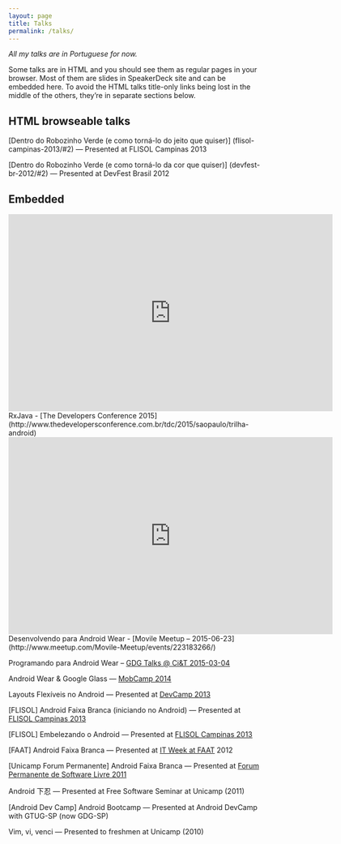 ```yaml
---
layout: page
title: Talks
permalink: /talks/
---
```


_All my talks are in Portuguese for now._

Some talks are in HTML and you should see them as regular pages in your browser.
Most of them are slides in SpeakerDeck site and can be embedded here. To avoid the
HTML talks title-only links being lost in the middle of the others, they’re in 
separate sections below.

## HTML browseable talks

[Dentro do Robozinho Verde (e como torná-lo do jeito que quiser)]
(flisol-campinas-2013/#2) — Presented at FLISOL Campinas 2013


[Dentro do Robozinho Verde (e como torná-lo da cor que quiser)]
(devfest-br-2012/#2) — Presented at DevFest Brasil 2012

## Embedded

<iframe
src="https://docs.google.com/presentation/d/1dXTgyG6UW7EPEt2LgFL-O1sCls4IVrhecZDWPbVyf_U/embed?start=false&loop=false&delayms=3000"
frameborder="0" width="640" height="389" allowfullscreen="true"
mozallowfullscreen="true" webkitallowfullscreen="true"></iframe>
RxJava - [The Developers Conference 2015](http://www.thedevelopersconference.com.br/tdc/2015/saopaulo/trilha-android)

<iframe src="https://docs.google.com/presentation/d/1KzByJ3BS5UTLN8FCj7BwcMnEDE6NoovaUQRVo9TVzOw/embed?start=false&loop=false&delayms=3000" frameborder="0" width="640" height="389" allowfullscreen="true" mozallowfullscreen="true" webkitallowfullscreen="true"></iframe>
Desenvolvendo para Android Wear - [Movile Meetup – 2015-06-23](http://www.meetup.com/Movile-Meetup/events/223183266/)

<script async class="speakerdeck-embed" data-id="ec0deb778e27428485aa4f13ed68813a" data-ratio="1.33333333333333" src="//speakerdeck.com/assets/embed.js"></script>
Programando para Android Wear – [GDG Talks @ Ci&T 2015-03-04](https://plus.google.com/104323881166104132817/posts/54d3WeRFUWn)

<script async class="speakerdeck-embed" data-id="b4ad56b0028c0132492042912cd7a191" data-ratio="1.77777777777778" src="//speakerdeck.com/assets/embed.js"></script>
Android Wear & Google Glass — [MobCamp 2014](http://www.mobcamp.com.br/)

<script async class="speakerdeck-embed" data-id="0dce46109d7701308e931a9333edbc11" data-ratio="1.33333333333333" src="//speakerdeck.com/assets/embed.js"></script>
Layouts Flexíveis no Android — Presented at [DevCamp 2013](http://www.devcamp.com.br/)

<script async class="speakerdeck-embed" data-id="1b7a36b0945501307a7f0a0af8211b7b" data-ratio="1.33333333333333" src="//speakerdeck.com/assets/embed.js"></script>
[FLISOL] Android Faixa Branca (iniciando no Android) — Presented at [FLISOL Campinas 2013](http://www.flisolcampinas.net/)

<script async class="speakerdeck-embed" data-id="8969e84094bf0130ceff62d24062172a" data-ratio="1.33333333333333" src="//speakerdeck.com/assets/embed.js"></script>
[FLISOL] Embelezando o Android — Presented at [FLISOL Campinas 2013](http://www.flisolcampinas.net/)

<script async class="speakerdeck-embed" data-id="a26f78909a900130649f421ffa4f0f44" data-ratio="1.33333333333333" src="//speakerdeck.com/assets/embed.js"></script>
[FAAT] Android Faixa Branca — Presented at [IT Week at FAAT](http://www.faat.com.br/site/noticias01.asp?noticia=1639) 2012

<script async class="speakerdeck-embed" data-id="14e264c094520130915f0e4795300af2" data-ratio="1.33333333333333" src="//speakerdeck.com/assets/embed.js"></script>
[Unicamp Forum Permanente] Android Faixa Branca — Presented at [Forum Permanente de Software Livre 2011](http://www.foruns.unicamp.br/foruns/)

<script async class="speakerdeck-embed" data-id="f7282290944f01303c2066b9f45142b7" data-ratio="1.33333333333333" src="//speakerdeck.com/assets/embed.js"></script>
Android 下忍 — Presented at Free Software Seminar at Unicamp (2011)

<script async class="speakerdeck-embed" data-id="27b29a8094540130d1bd6e09463ce40c" data-ratio="1.33333333333333" src="//speakerdeck.com/assets/embed.js"></script>
[Android Dev Camp] Android Bootcamp — Presented at Android DevCamp with GTUG-SP (now GDG-SP)

<script async class="speakerdeck-embed" data-id="f63a7dc09a92013064a0421ffa4f0f44" data-ratio="1.33333333333333" src="//speakerdeck.com/assets/embed.js"></script>
Vim, vi, venci — Presented to freshmen at Unicamp (2010)
